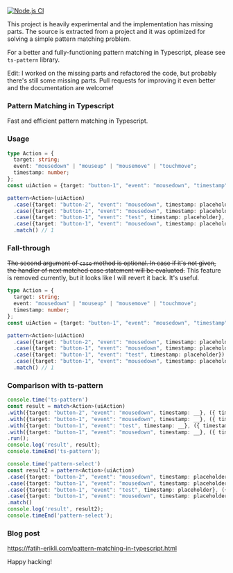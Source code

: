 [![Node.js CI](https://github.com/fatih-erikli/pattern-select/actions/workflows/node.js.yml/badge.svg)](https://github.com/fatih-erikli/pattern-select/actions/workflows/node.js.yml)

This project is heavily experimental and the implementation has missing parts. The source is extracted from a project and it was optimized for solving a simple pattern matching problem.

For a better and fully-functioning pattern matching in Typescript, please see `ts-pattern` library.

Edit: I worked on the missing parts and refactored the code, but probably there's still some missing parts. Pull requests for improving it even better and the documentation are welcome!

### Pattern Matching in Typescript

Fast and efficient pattern matching in Typescript.

### Usage

```typescript
type Action = {
  target: string;
  event: "mousedown" | "mouseup" | "mousemove" | "touchmove";
  timestamp: number;
};
const uiAction = {target: "button-1", "event": "mousedown", "timestamp": 1} as Action;

pattern<Action>(uiAction)
  .case({target: "button-2", "event": "mousedown", timestamp: placeholder}, ({ timestamp }) => timestamp)
  .case({target: "button-1", "event": "mousedown", timestamp: placeholder}, ({ timestamp }) => timestamp)
  .case({target: "button-1", "event": "test", timestamp: placeholder}, ({ timestamp }) => timestamp)
  .case({target: "button-1", "event": "mousedown", timestamp: placeholder}, ({ timestamp }) => timestamp)
  .match() // 1
```

### Fall-through

<s>The second argument of `case` method is optional. In case if it's not given, the handler of next matched case statement will be evaluated.</s>
This feature is removed currently, but it looks like I will revert it back. It's useful.

```typescript
type Action = {
  target: string;
  event: "mousedown" | "mouseup" | "mousemove" | "touchmove";
  timestamp: number;
};
const uiAction = {target: "button-1", "event": "mousedown", "timestamp": 1} as Action;

pattern<Action>(uiAction)
  .case({target: "button-2", "event": "mousedown", timestamp: placeholder})
  .case({target: "button-1", "event": "mousedown", timestamp: placeholder})
  .case({target: "button-1", "event": "test", timestamp: placeholder})
  .case({target: "button-1", "event": "mousedown", timestamp: placeholder}, ({ timestamp }) => timestamp)
  .match() // 1
```

### Comparison with ts-pattern
```typescript
console.time('ts-pattern')
const result = match<Action>(uiAction)
.with({target: "button-2", "event": "mousedown", timestamp: __}, ({ timestamp }) => timestamp)
.with({target: "button-1", "event": "mousedown", timestamp: __}, ({ timestamp }) => timestamp)
.with({target: "button-1", "event": "test", timestamp: __}, ({ timestamp }) => timestamp)
.with({target: "button-1", "event": "mousedown", timestamp: __}, ({ timestamp }) => timestamp)
.run();
console.log('result', result);
console.timeEnd('ts-pattern');

console.time('pattern-select')
const result2 = pattern<Action>(uiAction)
.case({target: "button-2", "event": "mousedown", timestamp: placeholder}, ({ timestamp }) => timestamp)
.case({target: "button-1", "event": "mousedown", timestamp: placeholder}, ({ timestamp }) => timestamp)
.case({target: "button-1", "event": "test", timestamp: placeholder}, ({ timestamp }) => timestamp)
.case({target: "button-1", "event": "mousedown", timestamp: placeholder}, ({ timestamp }) => timestamp)
.match()
console.log('result', result2);
console.timeEnd('pattern-select');
```

### Blog post
<https://fatih-erikli.com/pattern-matching-in-typescript.html>

Happy hacking!
